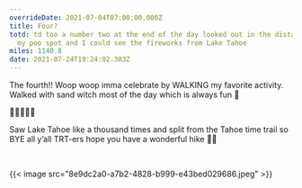 ```yaml
---
overrideDate: 2021-07-04T07:00:00.000Z
title: Four?
totd: td too a number two at the end of the day looked out in the distance from
  my poo spot and I could see the fireworks from Lake Tahoe
miles: 1140.8
date: 2021-07-24T19:24:02.383Z
---
```

The fourth!! Woop woop imma celebrate by WALKING my favorite activity. Walked with sand witch most of the day which is always fun 🤪

🧙🏻‍♂️🧝‍♀️

Saw Lake Tahoe like a thousand times and split from the Tahoe time trail so BYE all y’all TRT-ers hope you have a wonderful hike 👩‍🌾



 



{{< image src="8e9dc2a0-a7b2-4828-b999-e43bed029686.jpeg"   >}}